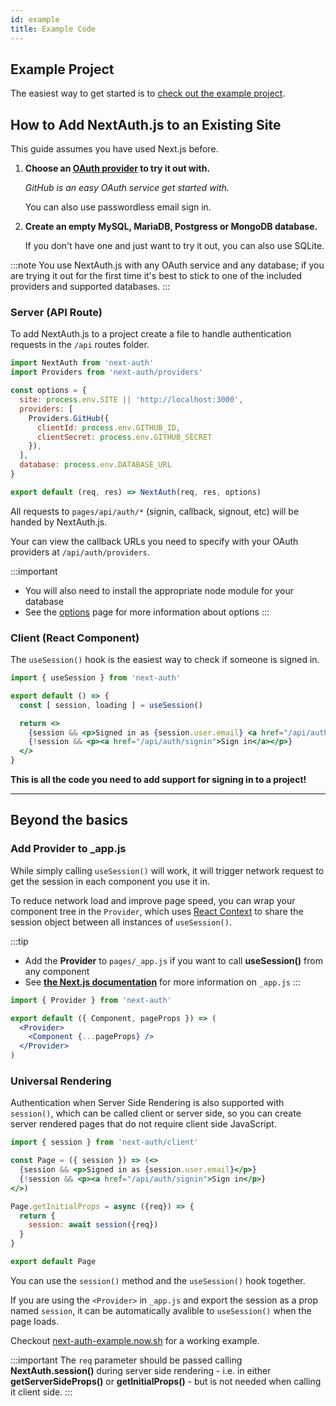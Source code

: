 ```yaml
---
id: example
title: Example Code
---
```


## Example Project   

The easiest way to get started is to [check out the example project](https://github.com/iaincollins/next-auth-example).

## How to Add NextAuth.js to an Existing Site

This guide assumes you have used Next.js before.

1. **Choose an [OAuth provider](/configuration/providers) to try it out with.**
  
   *GitHub is an easy OAuth service get started with.*

   You can also use passwordless email sign in.

2. **Create an empty MySQL, MariaDB, Postgress or MongoDB database.**

   If you don't have one and just want to try it out, you can also use SQLite.

:::note
You use NextAuth.js with any OAuth service and any database; if you are trying it out for the first time it's best to stick to one of the included providers and supported databases.
:::

### Server (API Route)

To add NextAuth.js to a project create a file to handle authentication requests in the `/api` routes folder.

```javascript title="/pages/api/auth/[...slug].js"
import NextAuth from 'next-auth'
import Providers from 'next-auth/providers'

const options = {
  site: process.env.SITE || 'http://localhost:3000',
  providers: [
    Providers.GitHub({
      clientId: process.env.GITHUB_ID,
      clientSecret: process.env.GITHUB_SECRET
    }),
  ],
  database: process.env.DATABASE_URL
}

export default (req, res) => NextAuth(req, res, options)
```

All requests to `pages/api/auth/*` (signin, callback, signout, etc) will be handed by NextAuth.js.

Your can view the callback URLs you need to specify with your OAuth providers at `/api/auth/providers`.

:::important
* You will also need to install the appropriate node module for your database 
* See the [options](/getting-started/options) page for more information about options
:::

### Client (React Component)

The `useSession()` hook is the easiest way to check if someone is signed in.

```jsx {5} title="/pages/index.js"
import { useSession } from 'next-auth'

export default () => {
  const [ session, loading ] = useSession()

  return <>
    {session && <p>Signed in as {session.user.email} <a href="/api/auth/signout">Sign out</a></p>}
    {!session && <p><a href="/api/auth/signin">Sign in</a></p>}
  </>
}
```

**This is all the code you need to add support for signing in to a project!**

---

## Beyond the basics

### Add Provider to _app.js

While simply calling `useSession()` will work, it will trigger network request to get the session in each component you use it in.

To reduce network load and improve page speed, you can wrap your component tree in the `Provider`, which uses [React Context](https://reactjs.org/docs/context.html) to share the session object between all instances of `useSession()`.

:::tip
* Add the **Provider** to `pages/_app.js` if you want to call **useSession()** from any component
* See [**the Next.js documentation**](https://nextjs.org/docs/advanced-features/custom-app) for more information on `_app.js`
:::

```jsx {5,7} title="/pages/_app.js"
import { Provider } from 'next-auth'

export default ({ Component, pageProps }) => (
  <Provider>
    <Component {...pageProps} />
  </Provider>
)
```

### Universal Rendering

Authentication when Server Side Rendering is also supported with `session()`, which can be called client or server side, so you can create server rendered pages that do not require client side JavaScript.

```jsx {3,10} title="/pages/index.js"
import { session } from 'next-auth/client'

const Page = ({ session }) => (<>
  {session && <p>Signed in as {session.user.email}</p>}
  {!session && <p><a href="/api/auth/signin">Sign in</p>}
</>)

Page.getInitialProps = async ({req}) => {
  return {
    session: await session({req})
  }
}

export default Page
```

You can use the `session()` method and the `useSession()` hook together. 

If you are using the `<Provider>` in `_app.js` and export the session as a prop named `session`, it can be automatically avalible to `useSession()` when the page loads.

Checkout [next-auth-example.now.sh](https://next-auth-example.now.sh) for a working example.

:::important
The `req` parameter should be passed calling **NextAuth.session()** during server side rendering - i.e. in either **getServerSideProps()** or **getInitialProps()** - but is not needed when calling it client side.
:::
